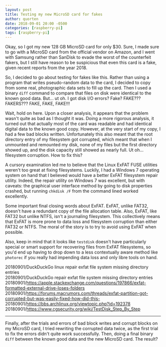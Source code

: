 ```yaml
---
layout: post
title: Testing my new MicroSD card for fakes
author: quorten
date: 2018-09-01 20:00 -0500
categories: [raspberry-pi]
tags: [raspberry-pi]
---
```


Okay, so I got my new 128 GB MicroSD card for only $30.  Sure, I made
sure to go with a MicroSD card from the official vendor on Amazon, and
I went with Samsung rather than SanDisk to evade the worst of the
counterfeit fakers, but I still have reason to be suspicious that even
this card is a fake, given recent reports from the year 2018.

So, I decided to go about testing for fakes like this.  Rather than
using a program that writes pseudo-random data to the card, I decided
to copy from some real, photographic data sets to fill up the card.
Then I used a binary `diff` command to compare that files on disk were
identical to the known good data.  But... ut oh.  I got disk I/O
errors?  Fake?  FAKE???  FAKERS???  FAKE, FAKE, FAKE!!!

Wait, hold on here.  Upon a closer analysis, it appears that the
problem wasn't quite as bad as I thought it was.  Doing a more
rigorous analysis, it turned out that actually most of the card was
readable and had identical digital data to the known good copy.
However, at the very start of my copy, I had a few bad blocks written.
Unfortunately this also meant that the root directory entry of my
filesystem got corrupted, which meant that when I unmounted and
remounted my disk, none of my files but the first directory showed up,
and the disk capacity still showed as nearly full.  Ut
oh... filesystem corruption.  How to fix this?

<!-- more -->

A cursory examination led me to believe that the Linux ExFAT FUSE
utilities weren't too great at fixing filesystems.  Luckily, I had a
Windows 7 operating system on hand that I believed would have a better
ExFAT filesystem repair utility.  Indeed, the repair utility on
Windows 7 was excellent, but with caveats: the graphical user
interface method by going to disk properties crashed, but running
`chkdisk /F` from the command lined worked excellently.

Some important final closing words about ExFAT.  ExFAT, unlike FAT32,
doesn't have a redundant copy of the file allocation table.  Also,
ExFAT, like FAT32 but unlike NTFS, isn't a journaling filesystem.
This collectively means that ExFAT is more prone to data loss and
filesystem corruption than either FAT32 or NTFS.  The moral of the
story is to try to avoid using ExFAT when possible.

Also, keep in mind that it looks like `testdisk` doesn't have
particularly special or smart support for recovering files from ExFAT
filesystems, so you'd end up having to drop down to a less
contextually aware method like `photorec` if you really had impending
data loss and only libre tools on hand.

20180901/DuckDuckGo linux repair exfat file system missing directory entries  
20180901/DuckDuckGo repair exfat file system missing directory entries  
20180901/https://apple.stackexchange.com/questions/197866/exfat-formatted-external-drive-loses-folders  
20180901/https://forums.macrumors.com/threads/exfat-partition-got-corrupted-but-was-easily-fixed-how-did-this-  
20180901/https://bbs.archlinux.org/viewtopic.php?id=192378  
20180901/https://www.cgsecurity.org/wiki/TestDisk_Step_By_Step

----------

Finally, after the trials and errors of bad block writes and corrupt
blocks on my MicroSD card, I tried rewriting the corrupted data twice,
as the first trial to fix the errors didn't quite work successfully.
Then, doing a final binary `diff` between the known good data and the
new MicroSD card.  The result?

